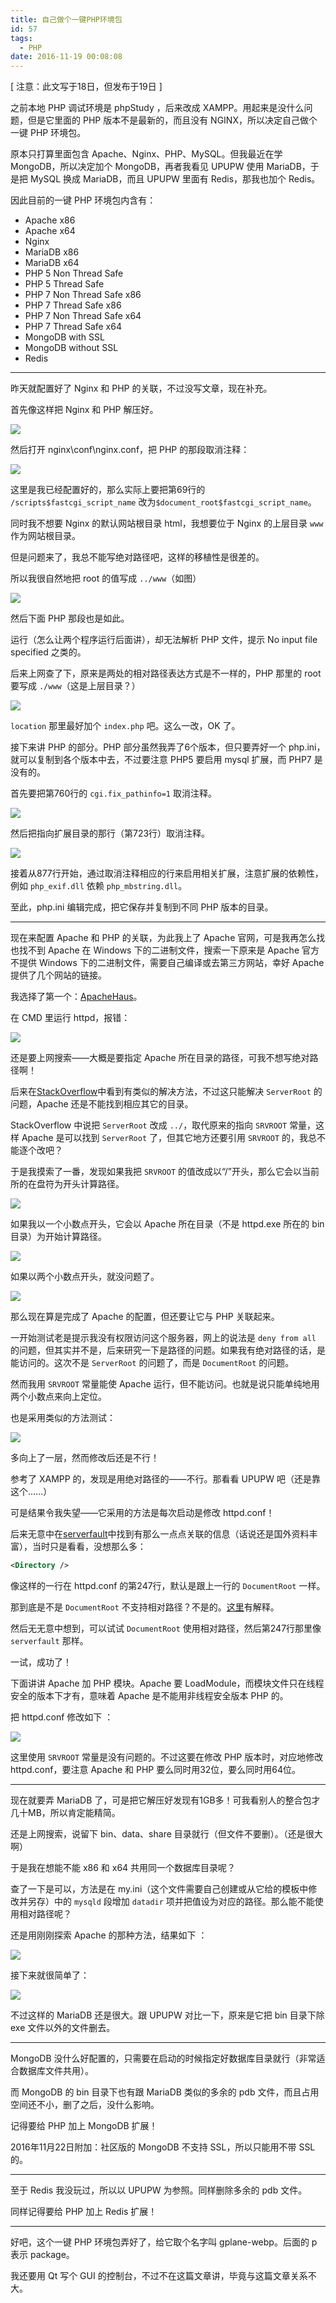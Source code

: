 ```yaml
---
title: 自己做个一键PHP环境包
id: 57
tags:
  - PHP
date: 2016-11-19 00:08:08
---
```


[ 注意：此文写于18日，但发布于19日 ]

之前本地 PHP 调试环境是 phpStudy ，后来改成 XAMPP。用起来是没什么问题，但是它里面的 PHP 版本不是最新的，而且没有 NGINX，所以决定自己做个一键 PHP 环境包。

原本只打算里面包含 Apache、Nginx、PHP、MySQL。但我最近在学 MongoDB，所以决定加个 MongoDB，再者我看见 UPUPW 使用 MariaDB，于是把 MySQL 换成 MariaDB，而且 UPUPW 里面有 Redis，那我也加个 Redis。

因此目前的一键 PHP 环境包内含有：

*   Apache x86
*   Apache x64
*   Nginx
*   MariaDB x86
*   MariaDB x64
*   PHP 5 Non Thread Safe
*   PHP 5 Thread Safe
*   PHP 7 Non Thread Safe x86
*   PHP 7 Thread Safe x86
*   PHP 7 Non Thread Safe x64
*   PHP 7 Thread Safe x64
*   MongoDB with SSL
*   MongoDB without SSL
*   Redis

* * *

昨天就配置好了 Nginx 和 PHP 的关联，不过没写文章，现在补充。

首先像这样把 Nginx 和 PHP 解压好。

![](/images/make-onekey-php-package/sp20161118_152941.png)

然后打开 nginx\conf\nginx.conf，把 PHP 的那段取消注释：

![](/images/make-onekey-php-package/sp20161118_153757.png)

这里是我已经配置好的，那么实际上要把第69行的 `/scripts$fastcgi_script_name` 改为`$document_root$fastcgi_script_name`。

同时我不想要 Nginx 的默认网站根目录 html，我想要位于 Nginx 的上层目录 `www` 作为网站根目录。

但是问题来了，我总不能写绝对路径吧，这样的移植性是很差的。

所以我很自然地把 root 的值写成 `../www`（如图）

![](/images/make-onekey-php-package/sp20161118_154855.png)

然后下面 PHP 那段也是如此。

运行（怎么让两个程序运行后面讲），却无法解析 PHP 文件，提示 No input file specified 之类的。

后来上网查了下，原来是两处的相对路径表达方式是不一样的，PHP 那里的 root 要写成 `./www`（这是上层目录？）

![](/images/make-onekey-php-package/sp20161118_155340.png)

`location` 那里最好加个 `index.php` 吧。这么一改，OK 了。

接下来讲 PHP 的部分。PHP 部分虽然我弄了6个版本，但只要弄好一个 php.ini，就可以复制到各个版本中去，不过要注意 PHP5 要启用 mysql 扩展，而 PHP7 是没有的。

首先要把第760行的 `cgi.fix_pathinfo=1` 取消注释。

![](/images/make-onekey-php-package/sp20161118_155829.png)

然后把指向扩展目录的那行（第723行）取消注释。

![](/images/make-onekey-php-package/sp20161118_160139.png)

接着从877行开始，通过取消注释相应的行来启用相关扩展，注意扩展的依赖性，例如 `php_exif.dll` 依赖 `php_mbstring.dll`。

至此，php.ini 编辑完成，把它保存并复制到不同 PHP 版本的目录。

* * *

现在来配置 Apache 和 PHP 的关联，为此我上了 Apache 官网，可是我再怎么找也找不到 Apache 在 Windows 下的二进制文件，搜索一下原来是 Apache 官方不提供 Windows 下的二进制文件，需要自己编译或去第三方网站，幸好 Apache 提供了几个网站的链接。

我选择了第一个：[ApacheHaus](http://www.apachehaus.com/cgi-bin/download.plx)。

在 CMD 里运行 httpd，报错：

![](/images/make-onekey-php-package/sp20161118_162951.png)

还是要上网搜索——大概是要指定 Apache 所在目录的路径，可我不想写绝对路径啊！

后来在[StackOverflow](http://stackoverflow.com/questions/14548768/apache-could-not-be-started-serverroot-must-be-a-valid-directory-and-unable-to)中看到有类似的解决方法，不过这只能解决 `ServerRoot` 的问题，Apache 还是不能找到相应其它的目录。

StackOverflow 中说把 `ServerRoot` 改成 `../`，取代原来的指向 `SRVROOT` 常量，这样 Apache 是可以找到 `ServerRoot` 了，但其它地方还要引用 `SRVROOT` 的，我总不能逐个改吧？

于是我摸索了一番，发现如果我把 `SRVROOT` 的值改成以“/”开头，那么它会以当前所的在盘符为开头计算路径。

![](/images/make-onekey-php-package/sp20161118_181205.png)

如果我以一个小数点开头，它会以 Apache 所在目录（不是 httpd.exe 所在的 bin 目录）为开始计算路径。

![](/images/make-onekey-php-package/sp20161118_181443.png)

如果以两个小数点开头，就没问题了。

![](/images/make-onekey-php-package/sp20161118_181753.png)

那么现在算是完成了 Apache 的配置，但还要让它与 PHP 关联起来。

一开始测试老是提示我没有权限访问这个服务器，网上的说法是 `deny from all` 的问题，但其实并不是，后来研究一下是路径的问题。如果我有绝对路径的话，是能访问的。这次不是 `ServerRoot` 的问题了，而是 `DocumentRoot` 的问题。

然而我用 `SRVROOT` 常量能使 Apache 运行，但不能访问。也就是说只能单纯地用两个小数点来向上定位。

也是采用类似的方法测试：

![](/images/make-onekey-php-package/sp20161118_232412.png)

多向上了一层，然而修改后还是不行！

参考了 XAMPP 的，发现是用绝对路径的——不行。那看看 UPUPW 吧（还是靠这个……）

可是结果令我失望——它采用的方法是每次启动是修改 httpd.conf！

后来无意中在[serverfault](http://serverfault.com/questions/532630/is-the-apache-directory-directive-supposed-to-be-relative-to-the-documentroot-or)中找到有那么一点点关联的信息（话说还是国外资料丰富），当时只是看看，没想那么多：

```xml
<Directory />
```

像这样的一行在 httpd.conf 的第247行，默认是跟上一行的 `DocumentRoot` 一样。

那到底是不是 `DocumentRoot` 不支持相对路径？不是的。[这里](http://blog.csdn.net/koupoo/article/details/7713169)有解释。

然后无无意中想到，可以试试 `DocumentRoot` 使用相对路径，然后第247行那里像 `serverfault` 那样。

一试，成功了！

下面讲讲 Apache 加 PHP 模块。Apache 要 LoadModule，而模块文件只在线程安全的版本下才有，意味着 Apache 是不能用非线程安全版本 PHP 的。

把 httpd.conf 修改如下 ：

![](/images/make-onekey-php-package/sp20161119_000023.png)

这里使用 `SRVROOT` 常量是没有问题的。不过这要在修改 PHP 版本时，对应地修改 httpd.conf，要注意 Apache 和 PHP 要么同时用32位，要么同时用64位。

* * *

现在就要弄 MariaDB 了，可是把它解压好发现有1GB多！可我看别人的整合包才几十MB，所以肯定能精简。

还是上网搜索，说留下 bin、data、share 目录就行（但文件不要删）。（还是很大啊）

于是我在想能不能 x86 和 x64 共用同一个数据库目录呢？

查了一下是可以，方法是在 my.ini（这个文件需要自己创建或从它给的模板中修改并另存）中的 `mysqld` 段增加 `datadir` 项并把值设为对应的路径。那么能不能使用相对路径呢？

还是用刚刚探索 Apache 的那种方法，结果如下 ：

![](/images/make-onekey-php-package/sp20161118_201008.png)

接下来就很简单了：

![](/images/make-onekey-php-package/sp20161118_201138.png)

不过这样的 MariaDB 还是很大。跟 UPUPW 对比一下，原来是它把 bin 目录下除 exe 文件以外的文件删去。

* * *

MongoDB 没什么好配置的，只需要在启动的时候指定好数据库目录就行（非常适合数据库文件共用）。

而 MongoDB 的 bin 目录下也有跟 MariaDB 类似的多余的 pdb 文件，而且占用空间还不小，删了之后，没什么影响。

记得要给 PHP 加上 MongoDB 扩展！

2016年11月22日附加：社区版的 MongoDB 不支持 SSL，所以只能用不带 SSL 的。

* * *

至于 Redis 我没玩过，所以以 UPUPW 为参照。同样删除多余的 pdb 文件。

同样记得要给 PHP 加上 Redis 扩展！

* * *

好吧，这个一键 PHP 环境包弄好了，给它取个名字叫 gplane-webp。后面的 p 表示 package。

我还要用 Qt 写个 GUI 的控制台，不过不在这篇文章讲，毕竟与这篇文章关系不大。
